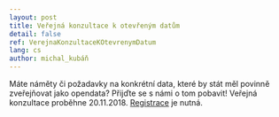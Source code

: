```yaml
---
layout: post
title: Veřejná konzultace k otevřeným datům
detail: false
ref: VerejnaKonzultaceKOtevrenymDatum
lang: cs
author: michal_kubáň
---
```


Máte náměty či požadavky na konkrétní data, které by stát měl povinně zveřejňovat jako opendata? Přijďte se s námi o tom pobavit! Veřejná konzultace proběhne 20.11.2018. [Registrace](https://t.co/z9oodw0r0O) je nutná.
